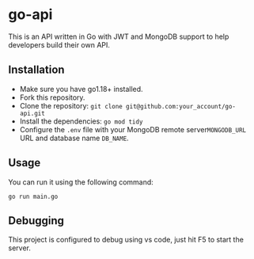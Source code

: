 # go-api
This is an API written in Go with JWT and MongoDB support to help developers build their own API.

## Installation

- Make sure you have go1.18+ installed.
- Fork this repository.
- Clone the repository: `git clone git@github.com:your_account/go-api.git`
- Install the dependencies: `go mod tidy`
- Configure the `.env` file with your MongoDB remote server`MONGODB_URL` URL and database name `DB_NAME`.

## Usage
You can run it using the following command:
```
go run main.go
```

## Debugging
This project is configured to debug using vs code, just hit F5 to start the server.
